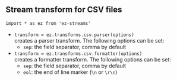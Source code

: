 ## Stream transform for CSV files

`import * as ez from 'ez-streams'`  

* `transform = ez.transforms.csv.parser(options)`  
  creates a parser transform. The following options can be set:  
  - `sep`: the field separator, comma by default 
* `transform = ez.transforms.csv.formatter(options)`  
  creates a formatter transform. The following options can be set:  
  - `sep`: the field separator, comma by default 
  - `eol`: the end of line marker (`\n`  or `\r\n`)  
